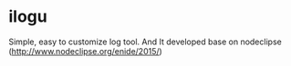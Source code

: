 # ilogu
Simple, easy to customize log tool.
And It developed base on nodeclipse (http://www.nodeclipse.org/enide/2015/)
